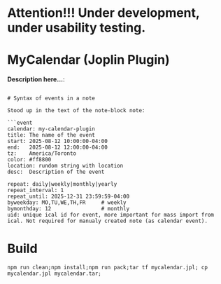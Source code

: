 # Attention!!! Under development, under usability testing.

# MyCalendar (Joplin Plugin)

**Description here...**:

```

# Syntax of events in a note

Stood up in the text of the note-block note:

```event
calendar: my-calendar-plugin
title: The name of the event
start: 2025-08-12 10:00:00-04:00
end:   2025-08-12 12:00:00-04:00
tz:    America/Toronto
color: #ff8800
location: rundom string with location
desc:  Description of the event

repeat: daily|weekly|monthly|yearly
repeat_interval: 1
repeat_until: 2025-12-31 23:59:59-04:00
byweekday: MO,TU,WE,TH,FR     # weekly
bymonthday: 12                # monthly
uid: unique ical id for event, more important for mass import from ical. Not required for manualy created note (as calendar event). 
```

# Build

`npm run clean;npm install;npm run pack;tar tf mycalendar.jpl; cp mycalendar.jpl mycalendar.tar;`